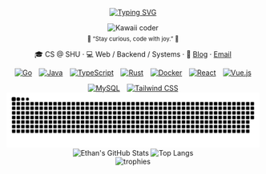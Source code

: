 <div align="center">

[![Typing SVG](https://readme-typing-svg.herokuapp.com?font=Fira+Code&weight=600&pause=1200&color=F4A7B9&center=true&vCenter=true&width=460&lines=Hi!+I'm+Ethan+Bao;Full+Stack+Learner;Code+with+Joy+❤)](https://git.io/typing-svg)

<img src="https://media3.giphy.com/media/v1.Y2lkPTc5MGI3NjExMno5dW9pMmloNDR4YWs0MnZjaTZqZ3k1YTA1cXM0b2wwczFyb253OSZlcD12MV9pbnRlcm5hbF9naWZfYnlfaWQmY3Q9Zw/IKNmg0NmopMSTtsaWE/giphy.gif" width="360" alt="Kawaii coder" />

</div>

<div align="center">
  <sub>🌸 “Stay curious, code with joy.” 🌸</sub>
</div>

<div></div>

<p align="center">
  🎓 CS @ SHU · 💻 Web / Backend / Systems · 🌱
  <a href="https://yux-bao.site/">Blog</a> · 
  <a href="mailto:522425561@qq.com">Email</a>
</p>

<div align="center" style="max-width:820px;margin:0 auto;">
  <div style="display:flex;flex-wrap:wrap;justify-content:center;gap:14px;">
    <a href="https://go.dev/" target="_blank"><img src="https://cdn.jsdelivr.net/gh/devicons/devicon/icons/go/go-original.svg" alt="Go" height="36"></a>
    <a href="https://www.java.com/" target="_blank"><img src="https://cdn.jsdelivr.net/gh/devicons/devicon/icons/java/java-original.svg" alt="Java" height="36"></a>
    <a href="https://www.typescriptlang.org/" target="_blank"><img src="https://cdn.jsdelivr.net/gh/devicons/devicon/icons/typescript/typescript-original.svg" alt="TypeScript" height="36"></a>
    <a href="https://www.rust-lang.org/" target="_blank"><img src="https://unpkg.com/simple-icons@latest/icons/rust.svg" alt="Rust" height="36"></a>
    <a href="https://www.docker.com/" target="_blank"><img src="https://cdn.jsdelivr.net/gh/devicons/devicon/icons/docker/docker-original.svg" alt="Docker" height="36"></a>
    <a href="https://react.dev/" target="_blank"><img src="https://cdn.jsdelivr.net/gh/devicons/devicon/icons/react/react-original.svg" alt="React" height="36"></a>
    <a href="https://vuejs.org/" target="_blank"><img src="https://cdn.jsdelivr.net/gh/devicons/devicon/icons/vuejs/vuejs-original.svg" alt="Vue.js" height="36"></a>
    <a href="https://www.mysql.com/" target="_blank"><img src="https://cdn.jsdelivr.net/gh/devicons/devicon/icons/mysql/mysql-original.svg" alt="MySQL" height="36"></a>
    <a href="https://tailwindcss.com/" target="_blank">
      <img src="https://cdn.jsdelivr.net/npm/simple-icons@v8/icons/tailwindcss.svg" alt="Tailwind CSS" height="36">
    </a>
  </div>
</div>

<div align="center">

<div align="center">

<picture>
  <source media="(prefers-color-scheme: dark)" srcset="https://raw.githubusercontent.com/EthanBao27/EthanBao27/output/github-snake-dark.svg" />
  <source media="(prefers-color-scheme: light)" srcset="https://raw.githubusercontent.com/EthanBao27/EthanBao27/output/github-snake.svg" />
  <img alt="github-snake" src="https://raw.githubusercontent.com/EthanBao27/EthanBao27/output/github-snake.svg" />
</picture>

</div>

<div align="center">

<picture>
  <source srcset="https://github-readme-stats.vercel.app/api?username=EthanBao27&show_icons=true&theme=rose_pine&hide_border=true&title_color=F4A7B9&icon_color=F5C2E7&text_color=EAEAEA&bg_color=00000000" media="(prefers-color-scheme: dark)" />
  <source srcset="https://github-readme-stats.vercel.app/api?username=EthanBao27&show_icons=true&theme=catppuccin_latte&hide_border=true&title_color=883955&icon_color=ea76cb&text_color=4c4f69&bg_color=00000000" media="(prefers-color-scheme: light)" />
  <img src="https://github-readme-stats.vercel.app/api?username=EthanBao27&show_icons=true&theme=rose_pine&hide_border=true" alt="Ethan's GitHub Stats" />
</picture>

<picture>
  <source srcset="https://github-readme-stats.vercel.app/api/top-langs/?username=EthanBao27&layout=compact&theme=rose_pine&hide_border=true&title_color=F4A7B9&text_color=EAEAEA&bg_color=00000000" media="(prefers-color-scheme: dark)" />
  <source srcset="https://github-readme-stats.vercel.app/api/top-langs/?username=EthanBao27&layout=compact&theme=catppuccin_latte&hide_border=true&title_color=883955&text_color=4c4f69&bg_color=00000000" media="(prefers-color-scheme: light)" />
  <img src="https://github-readme-stats.vercel.app/api/top-langs/?username=EthanBao27&layout=compact&theme=rose_pine&hide_border=true" alt="Top Langs" />
</picture>

</div>


<picture>
  <source media="(prefers-color-scheme: dark)" srcset="https://github-profile-trophy.vercel.app/?username=EthanBao27&theme=tokyonight&no-frame=true&margin-w=10&column=6" />
  <source media="(prefers-color-scheme: light)" srcset="https://github-profile-trophy.vercel.app/?username=EthanBao27&theme=flat&no-frame=true&margin-w=10&column=6" />
  <img alt="trophies" src="https://github-profile-trophy.vercel.app/?username=EthanBao27&theme=tokyonight&no-frame=true&margin-w=10&column=6" />
</picture>

</div>
